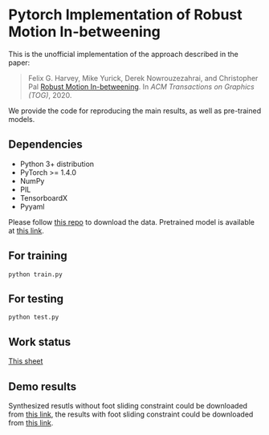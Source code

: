 # Pytorch Implementation of Robust Motion In-betweening

This is the unofficial implementation of the approach described in the paper:
> Felix G. Harvey, Mike Yurick, Derek Nowrouzezahrai, and Christopher Pal [Robust Motion In-betweening](https://static-wordpress.akamaized.net/montreal.ubisoft.com/wp-content/uploads/2020/07/09155337/RobustMotionInbetweening.pdf). In *ACM Transactions on Graphics (TOG)*, 2020.

We provide the code for reproducing the main results, as well as pre-trained models.

## Dependencies
- Python 3+ distribution
- PyTorch >= 1.4.0
- NumPy 
- PIL
- TensorboardX
- Pyyaml

Please follow [this repo](https://github.com/ubisoft/ubisoft-laforge-animation-dataset) to download the data. Pretrained model is available at [this link](https://drive.google.com/file/d/1_eqiIJA9NFrHfDGnOoo5s0BdKLhgBz1U/view?usp=sharing).

## For training
```
python train.py
```

## For testing
```
python test.py
```

## Work status
[This sheet](https://docs.google.com/spreadsheets/d/1UhpiTP2QyN1eut8PT26ld14hbsh1qCkTzvO-jR4Dr7I/edit?usp=sharing)

## Demo results
Synthesized resutls without foot sliding constraint could be downloaded from [this link](https://drive.google.com/file/d/1137bH0L-_Ri1cpJOjMi9oTUYC0x8v4fG/view?usp=sharing), the results with foot sliding constraint could be downloaded from [this link](https://drive.google.com/file/d/1FIoNyx-_SseJNWrzRjmDqeEpblyYrh3y/view?usp=sharing).
